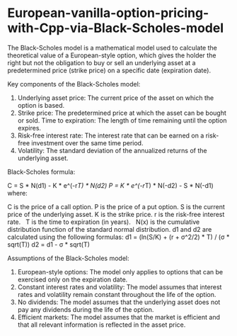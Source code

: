 # European-vanilla-option-pricing-with-Cpp-via-Black-Scholes-model

The Black-Scholes model is a mathematical model used to calculate the theoretical value of a European-style option, which gives the holder the right but not the obligation to buy or sell an underlying asset at a predetermined price (strike price) on a specific date (expiration date).   

Key components of the Black-Scholes model:

1. Underlying asset price: The current price of the asset on which the option is based.
2. Strike price: The predetermined price at which the asset can be bought or sold.
Time to expiration: The length of time remaining until the option expires.
3. Risk-free interest rate: The interest rate that can be earned on a risk-free investment over the same time period.
4. Volatility: The standard deviation of the annualized returns of the underlying asset.

Black-Scholes formula:

C = S * N(d1) - K * e^(-r*T) * N(d2)
P = K * e^(-r*T) * N(-d2) - S * N(-d1)
where:

C is the price of a call option.
P is the price of a put option.
S is the current price of the underlying asset.
K is the strike price.
r is the risk-free interest rate.   
T is the time to expiration (in years).   
N(x) is the cumulative distribution function of the standard normal distribution.
d1 and d2 are calculated using the following formulas:
d1 = (ln(S/K) + (r + σ^2/2) * T) / (σ * sqrt(T))
d2 = d1 - σ * sqrt(T)

Assumptions of the Black-Scholes model:

1. European-style options: The model only applies to options that can be exercised only on the expiration date.
2. Constant interest rates and volatility: The model assumes that interest rates and volatility remain constant throughout the life of the option.
3. No dividends: The model assumes that the underlying asset does not pay any dividends during the life of the option.
4. Efficient markets: The model assumes that the market is efficient and that all relevant information is reflected in the asset price.
